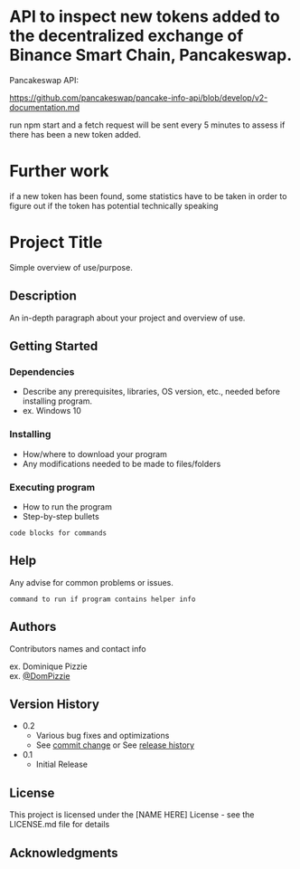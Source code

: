 # API to inspect new tokens added to the decentralized exchange of Binance Smart Chain, Pancakeswap.

Pancakeswap API:

https://github.com/pancakeswap/pancake-info-api/blob/develop/v2-documentation.md

run npm start and a fetch request will be sent every 5 minutes to assess if there has been a new token added.

# Further work

if a new token has been found, some statistics have to be taken in order to figure out if the token has potential technically speaking

# Project Title

Simple overview of use/purpose.

## Description

An in-depth paragraph about your project and overview of use.

## Getting Started

### Dependencies

- Describe any prerequisites, libraries, OS version, etc., needed before installing program.
- ex. Windows 10

### Installing

- How/where to download your program
- Any modifications needed to be made to files/folders

### Executing program

- How to run the program
- Step-by-step bullets

```
code blocks for commands
```

## Help

Any advise for common problems or issues.

```
command to run if program contains helper info
```

## Authors

Contributors names and contact info

ex. Dominique Pizzie  
ex. [@DomPizzie](https://twitter.com/dompizzie)

## Version History

- 0.2
  - Various bug fixes and optimizations
  - See [commit change]() or See [release history]()
- 0.1
  - Initial Release

## License

This project is licensed under the [NAME HERE] License - see the LICENSE.md file for details

## Acknowledgments
